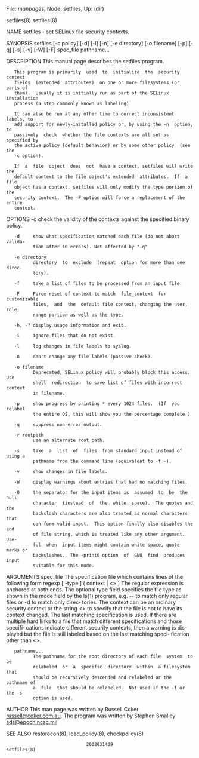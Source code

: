 File: *manpages*,  Node: setfiles,  Up: (dir)

setfiles(8)                                                        setfiles(8)



NAME
       setfiles - set SELinux file security contexts.


SYNOPSIS
       setfiles  [-c  policy] [-d] [-l] [-n] [-e directory] [-o filename] [-p]
       [-q] [-s] [-v] [-W] [-F] spec_file pathname...

DESCRIPTION
       This manual page describes the setfiles program.

       This program is primarily  used  to  initialize  the  security  context
       fields  (extended  attributes)  on one or more filesystems (or parts of
       them).  Usually it is initially run as part of the SELinux installation
       process (a step commonly known as labeling).

       It can also be run at any other time to correct inconsistent labels, to
       add support for newly-installed policy or, by using the -n  option,  to
       passively  check  whether the file contexts are all set as specified by
       the active policy (default behavior) or by some other policy  (see  the
       -c option).

       If  a  file  object  does  not  have a context, setfiles will write the
       default context to the file object's extended  attributes.  If  a  file
       object has a context, setfiles will only modify the type portion of the
       security context.  The -F option will force a replacement of the entire
       context.

OPTIONS
       -c     check  the validity of the contexts against the specified binary
              policy.

       -d     show what specification matched each file (do not abort  valida‐
              tion after 10 errors). Not affected by "-q"

       -e directory
              directory  to  exclude  (repeat  option for more than one direc‐
              tory).

       -f     take a list of files to be processed from an input file.

       -F     Force reset of context to match  file_context  for  customizable
              files,  and  the  default file context, changing the user, role,
              range portion as well as the type.

       -h, -? display usage information and exit.

       -i     ignore files that do not exist.

       -l     log changes in file labels to syslog.

       -n     don't change any file labels (passive check).

       -o filename
              Deprecated, SELinux policy will probably block this access.  Use
              shell  redirection  to save list of files with incorrect context
              in filename.

       -p     show progress by printing * every 1024 files.  (If  you  relabel
              the entire OS, this will show you the percentage complete.)

       -q     suppress non-error output.

       -r rootpath
              use an alternate root path.

       -s     take  a  list  of  files  from standard input instead of using a
              pathname from the command line (equivalent to -f -).

       -v     show changes in file labels.

       -W     display warnings about entries that had no matching files.

       -0     the separator for the input items is  assumed  to  be  the  null
              character  (instead  of  the  white  space).  The quotes and the
              backslash characters are also treated as normal characters  that
              can form valid input.  This option finally also disables the end
              of file string, which is treated like any other argument.   Use‐
              ful  when  input items might contain white space, quote marks or
              backslashes.  The -print0 option  of  GNU  find  produces  input
              suitable for this mode.


ARGUMENTS
       spec_file  The specification file which contains lines of the following
       form
       regexp [ -type ] ( context | <<none>> )
       The regular expression is anchored at both  ends.   The  optional  type
       field  specifies  the file type as shown in the mode field by the ls(1)
       program, e.g. -- to match only regular files or -d to match only direc‐
       tories.   The context can be an ordinary security context or the string
       <<none>> to specify that the file is not to have its context changed.
       The last matching specification is used. If  there  are  multiple  hard
       links  to a file that match different specifications and those specifi‐
       cations indicate different security contexts, then a  warning  is  dis‐
       played  but the file is still labeled based on the last matching speci‐
       fication other than <<none>>.

       pathname...
              The pathname for the root directory of each file  system  to  be
              relabeled  or  a  specific  directory  within  a filesystem that
              should be recursively descended and relabeled or the pathname of
              a  file  that should be relabeled.  Not used if the -f or the -s
              option is used.


AUTHOR
       This man page was written by Russell Coker <russell@coker.com.au>.  The
       program was written by Stephen Smalley <sds@epoch.ncsc.mil>


SEE ALSO
       restorecon(8), load_policy(8), checkpolicy(8)



                                  2002031409                       setfiles(8)
